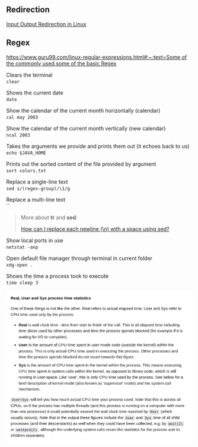 ## Redirection

[Input Output Redirection in Linux](https://www.computernetworkingnotes.com/linux-tutorials/input-output-redirection-in-linux.html)

## Regex

[https://www.guru99.com/linux-regular-expressions.html#:~:text=Some of the commonly used,some of the basic Regex](https://www.guru99.com/linux-regular-expressions.html#:~:text=Some%20of%20the%20commonly%20used,some%20of%20the%20basic%20Regex)




Clears the terminal  
`clear`

Shows the current date  
`date`

Show the calendar of the current month horizontally (calendar)  
`cal may 2003`

Show the calendar of the current month vertically (new calendar)  
`ncal 2003`

Takes the arguments we provide and prints them out (it echoes back to us)  
`echo $JAVA_HOME`

Prints out the sorted content of the file provided by argument  
`sort colors.txt`

Replace a single-line text  
`sed s/(regex-group)/\1/g`

Replace a multi-line text  
``

> More about **tr** and **sed**:
>
> [How can I replace each newline (\n) with a space using sed?](https://stackoverflow.com/questions/1251999/how-can-i-replace-each-newline-n-with-a-space-using-sed)


Show local ports in use  
`netstat -anp`

Open default file manager through terminal in current folder  
`xdg-open .`


Shows the time a process took to execute  
`time sleep 3`

![Time](../images/time.png)
